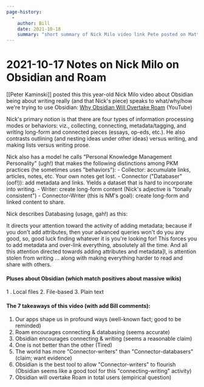 ```yaml
---
page-history: 
  -
    author: Bill
    date: 2021-10-18
    summary: "short summary of Nick Milo video link Pete posted on Mattermost"
---
```

# 2021-10-17 Notes on Nick Milo on Obsidian and Roam


[[Peter Kaminski]] posted this this year-old Nick Milo video about Obsidian being about writing really (and that Nick's piece) speaks to what/why/how we're trying to use Obsidian: [Why Obsidian Will Overtake Roam](https://www.youtube.com/watch?v=_x54XJrECvk) (YouTube)

Nick's primary notion is that there are four types of information processing modes or behaviors: viz., collecting, connecting, metadata/tagging, and writing long-form and connected pieces (essays, op-eds, etc.). He also contrasts outlining (and nesting ideas under other ideas) versus writing, and making lists versus writing prose.

Nick also has a model he calls "Personal Knowledge Management Personality" (ugh!) that makes the following distinctions among PKM practices (he sometimes uses "behaviors"):
	 - Collector: accumulate links, articles, notes, etc. Your own notes get lost.
	 - Connector ("Databaser" (oof!)): add metadata and links. Yields a dataset that is hard to incorporate into writing.
	 - Writer: create long-form content (Nick's adjective is "tonally consistent")
	 - Connector-Writer (this is NM's goal): create long-form and linked content to share.
	

Nick describes Databasing (usage, gah!) as this:

It directs your attention toward the activity of adding metadata; because if you don't add attributes, then your advanced queries won't do you any good, so, good luck finding whatever it is you're looking for! This forces you to add metadata and over-link everything, absolutely all the time. And all this attention directed towards adding attributes and metadata]l, is attention stolen from writing ... along with making everything harder to read and share with others.

#### Pluses about Obsidian (which match positives about massive wikis)

1 . Local files
2. File-based
3. Plain text

#### The 7 takeaways of this video (with add Bill comments):

1. Our apps shape us in profound ways (well-known fact; good to be reminded)
2. Roam encourages connecting & databasing (seems accurate)
3. Obsidian encourages connecting & writing (seems a reasonable claim)
4. One is not better than the other (Tired)
5. The world has more "Connector-writers" than "Connector-databasers" (claim; want evidence)
6. Obsidian is the best tool to allow "Connector-writers" to flourish (Obsidian seems like a good tool for this "connecting-writing" activity)
7. Obsidian will overtake Roam in total users (empirical question)
